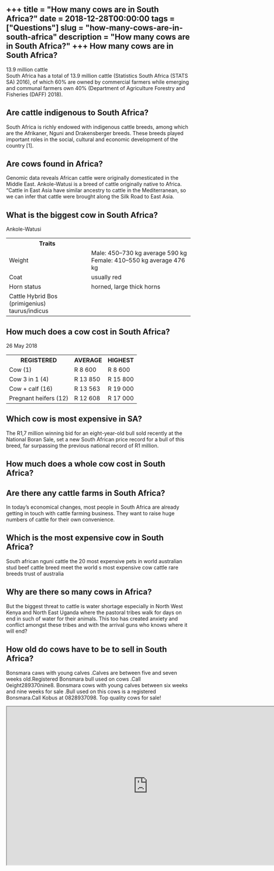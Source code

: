 +++
title = "How many cows are in South Africa?"
date = 2018-12-28T00:00:00
tags = ["Questions"]
slug = "how-many-cows-are-in-south-africa"
description = "How many cows are in South Africa?"
+++
How many cows are in South Africa?
----------------------------------

13.9 million cattle  
South Africa has a total of 13.9 million cattle (Statistics South Africa (STATS SA) 2016), of which 60% are owned by commercial farmers while emerging and communal farmers own 40% (Department of Agriculture Forestry and Fisheries (DAFF) 2018).

Are cattle indigenous to South Africa?
--------------------------------------

South Africa is richly endowed with indigenous cattle breeds, among which are the Afrikaner, Nguni and Drakensberger breeds. These breeds played important roles in the social, cultural and economic development of the country \[1\].

Are cows found in Africa?
-------------------------

Genomic data reveals African cattle were originally domesticated in the Middle East. Ankole-Watusi is a breed of cattle originally native to Africa. “Cattle in East Asia have similar ancestry to cattle in the Mediterranean, so we can infer that cattle were brought along the Silk Road to East Asia.

What is the biggest cow in South Africa?
----------------------------------------

Ankole-Watusi

<table><tr><th>Traits</th></tr><tr><td>Weight</td><td>Male: 450–730 kg average 590 kg Female: 410–550 kg average 476 kg</td></tr><tr><td>Coat</td><td>usually red</td></tr><tr><td>Horn status</td><td>horned, large thick horns</td></tr><tr><td>Cattle Hybrid Bos (primigenius) taurus/indicus</td></tr></table>

How much does a cow cost in South Africa?
-----------------------------------------

26 May 2018

<table><tr><th>REGISTERED</th><th>AVERAGE</th><th>HIGHEST</th></tr><tr><td>Cow (1)</td><td>R 8 600</td><td>R 8 600</td></tr><tr><td>Cow 3 in 1 (4)</td><td>R 13 850</td><td>R 15 800</td></tr><tr><td>Cow + calf (16)</td><td>R 13 563</td><td>R 19 000</td></tr><tr><td>Pregnant heifers (12)</td><td>R 12 608</td><td>R 17 000</td></tr></table>

Which cow is most expensive in SA?
----------------------------------

The R1,7 million winning bid for an eight-year-old bull sold recently at the National Boran Sale, set a new South African price record for a bull of this breed, far surpassing the previous national record of R1 million.

How much does a whole cow cost in South Africa?
-----------------------------------------------

Are there any cattle farms in South Africa?
-------------------------------------------

In today’s economical changes, most people in South Africa are already getting in touch with cattle farming business. They want to raise huge numbers of cattle for their own convenience.

Which is the most expensive cow in South Africa?
------------------------------------------------

South african nguni cattle the 20 most expensive pets in world australian stud beef cattle breed meet the world s most expensive cow cattle rare breeds trust of australia

Why are there so many cows in Africa?
-------------------------------------

But the biggest threat to cattle is water shortage especially in North West Kenya and North East Uganda where the pastoral tribes walk for days on end in such of water for their animals. This too has created anxiety and conflict amongst these tribes and with the arrival guns who knows where it will end?

How old do cows have to be to sell in South Africa?
---------------------------------------------------

Bonsmara caws with young calves .Calves are between five and seven weeks old.Registered Bonsmara bull used on cows .Call 0eight289370nine8. Bonsmara cows with young calves between six weeks and nine weeks for sale .Bull used on this cows is a registered Bonsmara.Call Kobus at 0828937098. Top quality cows for sale!

<iframe allow="accelerometer; autoplay; clipboard-write; encrypted-media; gyroscope; picture-in-picture" allowfullscreen="" class="__youtube_prefs__  epyt-is-override  no-lazyload" data-no-lazy="1" data-origheight="433" data-origwidth="770" data-skipgform_ajax_framebjll="" height="433" id="_ytid_55985" loading="lazy" src="https://www.youtube.com/embed/C1d8un9q1qs?enablejsapi=1&autoplay=0&cc_load_policy=0&cc_lang_pref=&iv_load_policy=1&loop=0&modestbranding=0&rel=1&fs=1&playsinline=0&autohide=2&theme=dark&color=red&controls=1&" title="YouTube player" width="770"></iframe>
